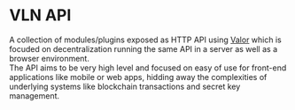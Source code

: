 # VLN API

A collection of modules/plugins exposed as HTTP API using [Valor](https://github.com/valibre-org/valor) which is focuded on decentralization running the same API in a server as well as a browser environment.  
The API aims to be very high level and focused on easy of use for front-end applications like mobile or web apps, hidding away the complexities of underlying systems like blockchain transactions and secret key management.
